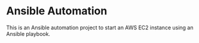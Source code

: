 # Ansible Automation

This is an Ansible automation project to start an AWS EC2 instance using an Ansible playbook.
